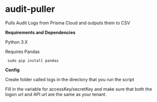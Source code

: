 # audit-puller
Pulls Audit Logs from Prisma Cloud and outputs them to CSV

<b>Requirements and Dependencies</b>

Python 3.X

Requires Pandas

<code> sudo pip install pandas </code>

<b>Config</b>

<p>Create folder called logs in the directory that you run the script</p>
<p>Fill in the variable for accessKey/secretKey and make sure that both the logon url and API url are the same as your tenant.</p>

